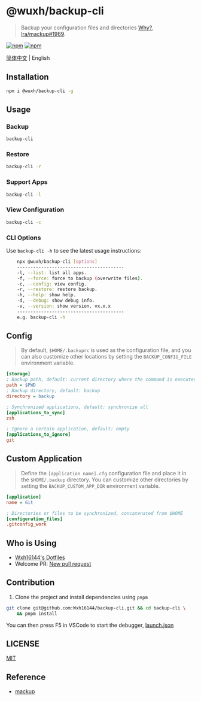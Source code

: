 # @wuxh/backup-cli

> Backup your configuration files and directories [Why?](https://github.com/lra/mackup/issues/1849#issuecomment-1369963734), [lra/mackup#1969](https://github.com/lra/mackup/discussions/1969).

[![npm](https://img.shields.io/npm/v/@wuxh/backup-cli.svg?style=for-the-badge)](https://www.npmjs.com/package/@wuxh/backup-cli)
[![npm](https://img.shields.io/npm/dt/@wuxh/backup-cli.svg?style=for-the-badge)](https://www.npmjs.com/package/@wuxh/backup-cli)

[简体中文](./README.md) | English

## Installation

```bash
npm i @wuxh/backup-cli -g
```

## Usage

### Backup

```bash
backup-cli
```

### Restore

```bash
backup-cli -r
```

### Support Apps

```bash
backup-cli -l
```

### View Configuration

```bash
backup-cli -c
```

### CLI Options

Use `backup-cli -h` to see the latest usage instructions:

```bash
    npx @wuxh/backup-cli [options]
    ----------------------------------------
    -l, --list: list all apps.
    -f, --force: force to backup (overwrite files).
    -c, --config: view config.
    -r, --restore: restore backup.
    -h, --help: show help.
    -d, --debug: show debug info.
    -v, --version: show version. vx.x.x
    ----------------------------------------
    e.g. backup-cli -h
```

## Config

> By default, `$HOME/.backuprc` is used as the configuration file, and you can also customize other locations by setting the `BACKUP_CONFIG_FILE` environment variable.

```ini
[storage]
; Backup path, default: current directory where the command is executed.
path = $PWD
; Backup directory, default: backup
directory = backup

; Synchronized applications, default: synchronize all
[applications_to_sync]
zsh

; Ignore a certain application, default: empty
[applications_to_ignore]
git

```

## Custom Application

> Define the `[application name].cfg` configuration file and place it in the `$HOME/.backup` directory. You can customize other directories by setting the `BACKUP_CUSTOM_APP_DIR` environment variable.

```ini
[application]
name = Git

; Directories or files to be synchronized, concatenated from $HOME
[configuration_files]
.gitconfig_work
```

## Who is Using

- [Wxh16144's Dotfiles](https://github.com/Wxh16144/dotfiles)
- Welcome PR: [New pull request](https://github.com/Wxh16144/backup-cli/pulls)

## Contribution

1. Clone the project and install dependencies using `pnpm`

```bash
git clone git@github.com:Wxh16144/backup-cli.git && cd backup-cli \
    && pnpm install
```

You can then press F5 in VSCode to start the debugger, [launch.json](./.vscode/launch.json)

## LICENSE

[MIT](./LICENSE)

## Reference

- [mackup](https://github.com/lra/mackup)
